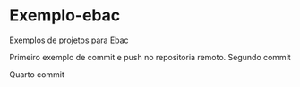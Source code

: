 # Exemplo-ebac
Exemplos de projetos para Ebac

Primeiro exemplo de commit e push no repositoria remoto.
Segundo commit


Quarto commit
